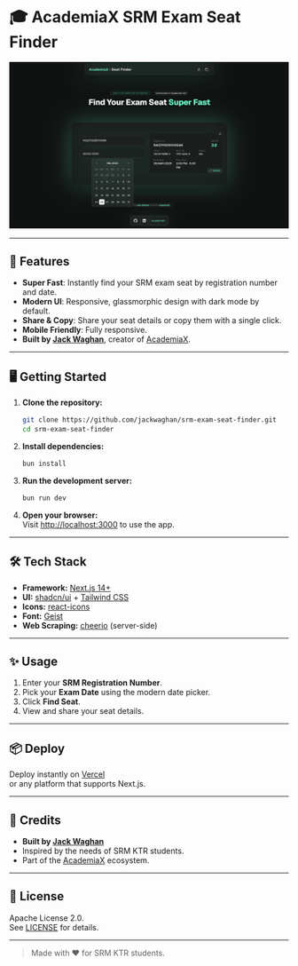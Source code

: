 # 🎓 AcademiaX SRM Exam Seat Finder



<p align="center">
  <img src="./public/LandingPage.png" alt="SRM Exam Seat Finder" />
</p>


---

## 🚀 Features

- **Super Fast**: Instantly find your SRM exam seat by registration number and date.
- **Modern UI**: Responsive, glassmorphic design with dark mode by default.
- **Share & Copy**: Share your seat details or copy them with a single click.
- **Mobile Friendly**: Fully responsive.
- **Built by [Jack Waghan](https://jackwaghan.com)**, creator of [AcademiaX](https://academiax.in).

---

## 🖥️ Getting Started

1. **Clone the repository:**

   ```bash
   git clone https://github.com/jackwaghan/srm-exam-seat-finder.git
   cd srm-exam-seat-finder
   ```

2. **Install dependencies:**

   ```bash
   bun install
   ```

3. **Run the development server:**

   ```bash
   bun run dev
   ```

4. **Open your browser:**  
   Visit [http://localhost:3000](http://localhost:3000) to use the app.

---

## 🛠️ Tech Stack

- **Framework:** [Next.js 14+](https://nextjs.org/)
- **UI:** [shadcn/ui](https://ui.shadcn.com/) + [Tailwind CSS](https://tailwindcss.com/)
- **Icons:** [react-icons](https://react-icons.github.io/react-icons/)
- **Font:** [Geist](https://vercel.com/font)
- **Web Scraping:** [cheerio](https://cheerio.js.org/) (server-side)

---

## ✨ Usage

1. Enter your **SRM Registration Number**.
2. Pick your **Exam Date** using the modern date picker.
3. Click **Find Seat**.
4. View and share your seat details.

---

## 📦 Deploy

Deploy instantly on [Vercel](https://vercel.com/new?utm_source=github&utm_medium=readme&utm_campaign=srm-exam-seat-finder)  
or any platform that supports Next.js.

---

## 🤝 Credits

- **Built by [Jack Waghan](https://jackwaghan.com)**
- Inspired by the needs of SRM KTR students.
- Part of the [AcademiaX](https://academiax.in) ecosystem.

---

## 📄 License

Apache License 2.0.  
See [LICENSE](./LICENSE) for details.

---

> Made with ❤️ for SRM KTR students.
